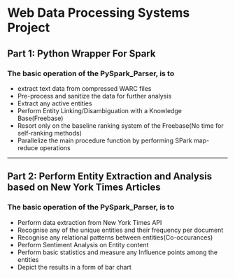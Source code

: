# Web Data Processing Systems Project

## Part 1: Python Wrapper For Spark
### The basic operation of the PySpark_Parser, is to 
* extract text data from compressed WARC files 
* Pre-process and sanitize the data for further analysis
* Extract any active entities 
* Perform Entity Linking/Disambiguation with a Knowledge Base(Freebase)
* Resort only on the baseline ranking system of the Freebase(No time for self-ranking methods)
* Parallelize the main procedure function by performing SPark map-reduce operations
_______________________________________________________________________________________________

## Part 2: Perform Entity Extraction and Analysis based on New York Times Articles
### The basic operation of the PySpark_Parser, is to 
* Perform data extraction from New York Times API 
* Recognise any of the unique entities and their frequency per document
* Recognise any relational patterns between entities(Co-occurances)
* Perform Sentiment Analysis on Entity content
* Perform basic statistics and measure any Influence points among the entities
* Depict the results in a form of bar chart 
